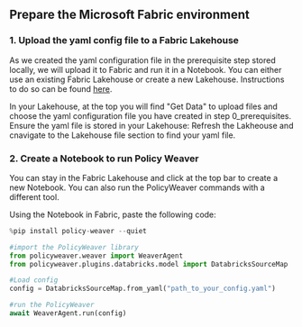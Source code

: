 
## Prepare the Microsoft Fabric environment

### 1. Upload the yaml config file to a Fabric Lakehouse

As we created the yaml configuration file in the prerequisite step stored locally, we will upload it to Fabric and run it in a Notebook. You can either use an existing Fabric Lakehouse or create a new Lakehouse. Instructions to do so can be found [here](https://learn.microsoft.com/en-us/fabric/data-engineering/create-lakehouse).

In your Lakehouse, at the top you will find "Get Data" to upload files and choose the yaml configuration file you have created in step 0_prerequisites. Ensure the yaml file is stored in your Lakehouse: Refresh the Lakheouse and  cnavigate to the Lakehouse file section to find your yaml file.


### 2. Create a Notebook to run Policy Weaver

You can stay in the Fabric Lakehouse and click at the top bar to create a new Notebook. You can also run the PolicyWeaver commands with a different tool.

Using the Notebook in Fabric, paste the following code:

```python
%pip install policy-weaver --quiet
``` 

```python
#import the PolicyWeaver library
from policyweaver.weaver import WeaverAgent
from policyweaver.plugins.databricks.model import DatabricksSourceMap

#Load config
config = DatabricksSourceMap.from_yaml("path_to_your_config.yaml")

#run the PolicyWeaver
await WeaverAgent.run(config)
```